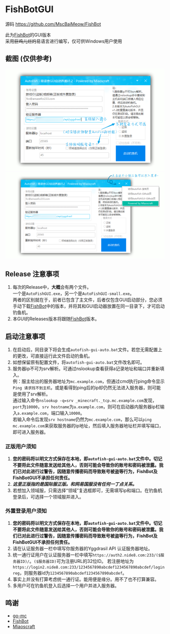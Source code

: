 # FishBotGUI
  
源码 https://github.com/MscBaiMeow/FishBot  
  
此为[FishBot](https://github.com/MscBaiMeow/FishBot)的GUI版本  
采用~~巨鸡儿烂的~~易语言进行编写，仅可供Windows用户使用  

## 截图 (仅供参考)
![1](https://raw.githubusercontent.com/Amazefcc233/FishBotGUI/master/images/snipaste_20190813_001417.png)
![2](https://raw.githubusercontent.com/Amazefcc233/FishBotGUI/master/images/snipaste_20190813_001716.png)

## Release 注意事项

1. 每次的Release中，**大概**会有两个文件。  
  一个是```AutoFishGUI.exe```，另一个是```AutoFishGUI-small.exe```。  
  两者的区别就在于，前者已包含了主文件，后者仅包含GUI启动部分，您必须手动下载[FishBot](https://github.com/MscBaiMeow/FishBot/releases)中的版本，并将其和GUI启动器放置在同一目录下，才可启动钓鱼机。
2. 本GUI的Releases版本将跟随[FishBot](https://github.com/MscBaiMeow/FishBot/)版本。

## 启动注意事项

1. 在启动后，同目录下将会生成```autofish-gui-auto.bat```文件。若您无需配置上的更改，可直接运行此文件启动钓鱼机。
2. 如想保留原有配置文件，将```autofish-gui-auto.bat```文件改名即可。
3. 服务器ip不可为srv解析。可通过nslookup查看获得a记录地址和端口并重新填入。  
例：服主给出的服务器地址为```mc.example.com```，但通过cmd执行ping命令显示```Ping 请求找不到主机```，或是看得到ping后的ip却仍然无法进入服务器，则可能是使用了srv解析。  
通过输入命令```nslookup -q=srv _minecraft._tcp.mc.example.com```发现，```port```为```10000```，```srv hostname```为```a.example.com```，则可在启动器内服务器ip栏输入```a.example.com```，端口输入```10000```。  
若输入命令后发现```srv hostname```仍然为```mc.example.com```，那么可以```ping mc.example.com```来获取服务器的ip地址，然后填入服务器地址栏并填写端口，即可进入服务器。

### 正版用户须知

1. **您的密码将以明文方式保存在本地，即```autofish-gui-auto.bat```文件中。切记不要将此文件随意发送给其他人，否则可能会导致你的账号和密码被泄露。我们已对此进行过警告，因随意传播密码而导致账号被盗等行为，FishBot及FishBotGUI不承担任何责任。**
2. ***这里正版指的是国际服正版。和网易国服没有任何一丁点关系。***
3. 若想加入领域服，只需选择“领域”复选框即可，无需填写ip和端口。在钓鱼机登录后，可选择一个领域服并进入。

### 外置登录用户须知

1. **您的密码将以明文方式保存在本地，即```autofish-gui-auto.bat```文件中。切记不要将此文件随意发送给其他人，否则可能会导致你的账号和密码被泄露。我们已对此进行过警告，因随意传播密码而导致账号被盗等行为，FishBot及FishBotGUI不承担任何责任。**
2. 请在认证服务器一栏中填写你服务器的Yggdrasil API 认证服务器地址。
3. 统一通行证用户在认证服务器一栏中填写```https://auth2.nide8.com:233/($服务器ID)/```。```($服务器ID)```可为注册URL的32位ID。
  若注册地址为```https://login2.nide8.com:233/1234567890abcdef1234567890abcdef/loginreg```，则服务器id为```1234567890abcdef1234567890abcdef```。
4. 事实上并没有打算考虑统一通行证。能用便是缘分。用不了也不打算兼容。
5. 多用户可在钓鱼机登入后选择一个用户并进入服务器。

## 鸣谢

- [go-mc](https://github.com/Tnze/go-mc)
- [FishBot](https://github.com/MscBaiMeow/FishBot)
- [Miaoscraft](https://github.com/miaoscraft/)
